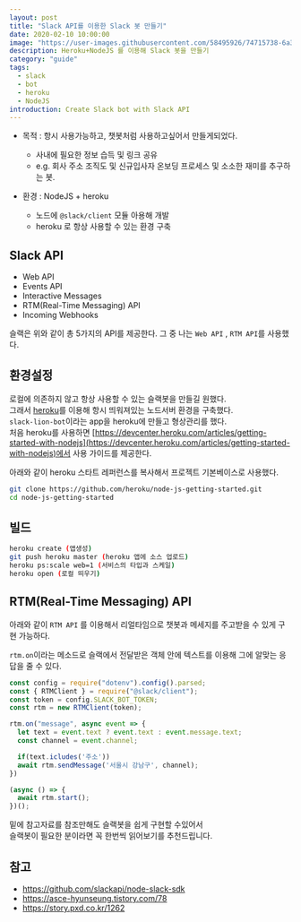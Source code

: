 ```yaml
---
layout: post
title: "Slack API를 이용한 Slack 봇 만들기"
date: 2020-02-10 10:00:00
image: "https://user-images.githubusercontent.com/58495926/74715738-6a369c00-5270-11ea-9db1-365aa209e632.png"
description: Heroku+NodeJS 를 이용해 Slack 봇을 만들기
category: "guide"
tags:
  - slack
  - bot
  - heroku
  - NodeJS
introduction: Create Slack bot with Slack API
---
```


- 목적 : 항시 사용가능하고, 챗봇처럼 사용하고싶어서 만들게되었다.
  - 사내에 필요한 정보 습득 및 링크 공유
  - e.g. 회사 주소 조직도 및 신규입사자 온보딩 프로세스 및 소소한 재미를 추구하는 봇.

- 환경 : NodeJS + heroku
  - 노드에 `@slack/client` 모듈 아용해 개발
  - heroku 로 항상 사용할 수 있는 환경 구축

## Slack API
- Web API
- Events API
- Interactive Messages
- RTM(Real-Time Messaging) API
- Incoming Webhooks

슬랙은 위와 같이 총 5가지의 API를 제공한다.
그 중 나는 `Web API` , `RTM API`를 사용했다.

## 환경설정

로컬에 의존하지 않고 항상 사용할 수 있는 슬랙봇을 만들길 원했다.  
그래서 [heroku](https://heroku.com/)를 이용해 항시 띄워져있는 노드서버 환경을 구축했다.  
`slack-lion-bot`이라는 app을 heroku에 만들고 형상관리를 했다.  
처음 heroku를 사용하면 [https://devcenter.heroku.com/articles/getting-started-with-nodejs](https://devcenter.heroku.com/articles/getting-started-with-nodejs)에서 사용 가이드를 제공한다.

아래와 같이 heroku 스타트 레퍼런스를 복사해서 프로젝트 기본베이스로 사용했다.
```sh
git clone https://github.com/heroku/node-js-getting-started.git
cd node-js-getting-started
```

## 빌드

```sh
heroku create (앱생성)
git push heroku master (heroku 앱에 소스 업로드)
heroku ps:scale web=1 (서비스의 타입과 스케일)  
heroku open (로컬 띄우기)
```

## RTM(Real-Time Messaging) API
아래와 같이 `RTM API` 를 이용해서 리얼타임으로
챗봇과 메세지를 주고받을 수 있게 구현 가능하다.

`rtm.on`이라는 메소드로 슬랙에서 전달받은 객체 안에 텍스트를
이용해 그에 알맞는 응답을 줄 수 있다.

```js
const config = require("dotenv").config().parsed;
const { RTMClient } = require("@slack/client");
const token = config.SLACK_BOT_TOKEN;
const rtm = new RTMClient(token);

rtm.on("message", async event => {
  let text = event.text ? event.text : event.message.text;
  const channel = event.channel;

  if(text.icludes('주소'))
  await rtm.sendMessage('서울시 강남구', channel);
})

(async () => {
  await rtm.start();
})();
```

밑에 참고자료를 참조만해도 슬랙봇을 쉽게 구현할 수있어서  
슬랙봇이 필요한 분이라면 꼭 한번씩 읽어보기를 추천드립니다.

## 참고
- https://github.com/slackapi/node-slack-sdk
- https://asce-hyunseung.tistory.com/78
- https://story.pxd.co.kr/1262